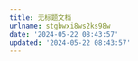 ```yaml
---
title: 无标题文档
urlname: stgbwxi8ws2ks98w
date: '2024-05-22 08:43:57'
updated: '2024-05-22 08:43:57'
---
```



